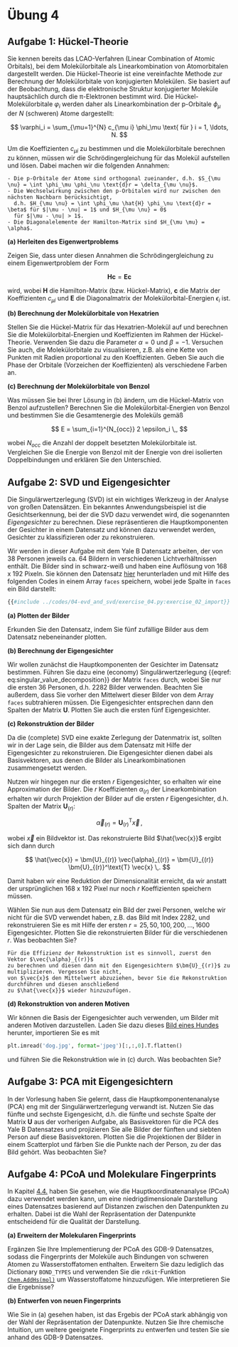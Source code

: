 # Übung 4

## Aufgabe 1: Hückel-Theorie

<!--- ANCHOR: aufgabe_1 --->

Sie kennen bereits das LCAO-Verfahren (Linear Combination of Atomic Orbitals), bei dem Molekülorbitale als 
Linearkombination von Atomorbitalen dargestellt werden. Die Hückel-Theorie ist eine vereinfachte Methode zur 
Berechnung der Molekülorbitale von konjugierten Molekülen. Sie basiert auf der Beobachtung, dass die elektronische 
Struktur konjugierter Moleküle hauptsächlich durch die π-Elektronen bestimmt wird. Die Hückel-Molekülorbitale 
$\varphi_i$ werden daher als Linearkombination der p-Orbitale $\phi_\mu$ der $N$ (schweren) Atome dargestellt:

$$
\varphi_i = \sum_{\mu=1}^{N} c_{\mu i} \phi_\mu \text{ für } i = 1, \ldots, N.
$$

Um die Koeffizienten $c_{\mu i}$ zu bestimmen und die Molekülorbitale berechnen zu können, müssen wir die 
Schrödingergleichung für das Molekül aufstellen und lösen. Dabei machen wir die folgenden Annahmen:

```admonish note title="Annahmen der Hückel-Theorie"
- Die p-Orbitale der Atome sind orthogonal zueinander, d.h. $S_{\mu \nu} = \int \phi_\mu \phi_\nu \text{d}r = \delta_{\mu \nu}$.
- Die Wechselwirkung zwischen den p-Orbitalen wird nur zwischen den nächsten Nachbarn berücksichtigt, 
  d.h. $H_{\mu \nu} = \int \phi_\mu \hat{H} \phi_\nu \text{d}r = \beta$ für $|\mu - \nu| = 1$ und $H_{\mu \nu} = 0$
  für $|\mu - \nu| > 1$.
- Die Diagonalelemente der Hamilton-Matrix sind $H_{\mu \mu} = \alpha$.
```

**(a) Herleiten des Eigenwertproblems**

Zeigen Sie, dass unter diesen Annahmen die Schrödingergleichung zu einem Eigenwertproblem der Form

$$
\bm{H} \bm{c} = \bm{E} \bm{c}
$$

wird, wobei $\bm{H}$ die Hamilton-Matrix (bzw. Hückel-Matrix), $\bm{c}$ die Matrix der Koeffizienten 
$c_{\mu i}$ und $\bm{E}$ die Diagonalmatrix der Molekülorbital-Energien $\epsilon_i$ ist.

**(b) Berechnung der Molekülorbitale von Hexatrien**

Stellen Sie die Hückel-Matrix für das Hexatrien-Molekül auf und berechnen Sie die Molekülorbital-Energien
und Koeffizienten im Rahmen der Hückel-Theorie. Verwenden Sie dazu die Parameter $\alpha = 0$ und 
$\beta = -1$. Versuchen Sie auch, die Molekülorbitale zu visualisieren, z.B. als eine Kette von Punkten mit
Radien proportional zu den Koeffizienten. Geben Sie auch die Phase der Orbitale (Vorzeichen der Koeffizienten) 
als verschiedene Farben an.

<!-- 
Lösung:
```python
{{include ../codes/04-evd_and_svd/exercise_04.py:exercise_01_b}}
```
-->

**(c) Berechnung der Molekülorbitale von Benzol**

Was müssen Sie bei Ihrer Lösung in (b) ändern, um die Hückel-Matrix von Benzol aufzustellen? Berechnen Sie 
die Molekülorbital-Energien von Benzol und bestimmen Sie die Gesamtenergie des Moleküls gemäß

$$
E = \sum_{i=1}^{N_{occ}} 2 \epsilon_i \,,
$$

wobei $N_{occ}$ die Anzahl der doppelt besetzten Molekülorbitale ist. Vergleichen Sie die Energie von Benzol mit 
der Energie von drei isolierten Doppelbindungen und erklären Sie den Unterschied.

<!-- 
Lösung:
```python
{{include ../codes/04-evd_and_svd/exercise_04.py:exercise_01_c}}
```
-->

<!--- ANCHOR_END: aufgabe_1 --->

## Aufgabe 2: SVD und Eigengesichter

<!--- ANCHOR: aufgabe_2 --->

Die Singulärwertzerlegung (SVD) ist ein wichtiges Werkzeug in der Analyse von großen Datensätzen. Ein bekanntes
Anwendungsbeispiel ist die Gesichtserkennung, bei der die SVD dazu verwendet wird, die sogenannten *Eigengesichter*
zu berechnen. Diese repräsentieren die Hauptkomponenten der Gesichter in einem Datensatz und können dazu verwendet
werden, Gesichter zu klassifizieren oder zu rekonstruieren.

Wir werden in dieser Aufgabe mit dem Yale B Datensatz arbeiten, der von 38 Personen jeweils ca. 64 Bildern in
verschiedenen Lichtverhältnissen enthält. Die Bilder sind in schwarz-weiß und haben eine Auflösung von 168 x 192 
Pixeln. Sie können den Datensatz <a href="../codes/04-evd_and_svd/allFaces.mat" download>hier</a> 
herunterladen und mit Hilfe des folgenden Codes in einem Array `faces` speichern, wobei jede Spalte in `faces` 
ein Bild darstellt:

```python
{{#include ../codes/04-evd_and_svd/exercise_04.py:exercise_02_import}}
```

**(a) Plotten der Bilder**

Erkunden Sie den Datensatz, indem Sie fünf zufällige Bilder aus dem Datensatz nebeneinander plotten.

<!-- 
Lösung:
```python
{{include ../codes/04-evd_and_svd/exercise_04.py:exercise_02_a}}
```
-->

**(b) Berechnung der Eigengesichter**

Wir wollen zunächst die Hauptkomponenten der Gesichter im Datensatz bestimmen. Führen Sie dazu eine (economy)
Singulärwertzerlegung {{eqref: eq:singular_value_decomposition}} der Matrix `faces` durch, wobei Sie nur die 
ersten 36 Personen, d.h. 2282 Bilder verwenden. Beachten Sie außerdem, dass Sie vorher den Mittelwert dieser 
Bilder von dem Array `faces` subtrahieren müssen. Die Eigengesichter entsprechen dann den Spalten der Matrix 
$\bm{U}$. Plotten Sie auch die ersten fünf Eigengesichter.

<!-- 
Lösung:
```python
{{include ../codes/04-evd_and_svd/exercise_04.py:exercise_02_b}}
```
-->

**(c) Rekonstruktion der Bilder**

Da die (complete) SVD eine exakte Zerlegung der Datenmatrix ist, sollten wir in der Lage sein, die Bilder
aus dem Datensatz mit Hilfe der Eigengesichter zu rekonstruieren. Die Eigengesichter dienen dabei als Basisvektoren,
aus denen die Bilder als Linearkombinationen zusammengesetzt werden.

Nutzen wir hingegen nur die ersten $r$ Eigengesichter, so erhalten wir eine Approximation der Bilder. Die $r$ 
Koeffizienten $\alpha_{(r)}$ der Linearkombination erhalten wir durch Projektion der Bilder auf die ersten $r$ 
Eigengesichter, d.h. Spalten der Matrix $\bm{U}_{(r)}$:

$$
\vec{\alpha}_{(r)} = \bm{U}_{(r)}^\text{T} \vec{x} \,,
$$

wobei $\vec{x}$ ein Bildvektor ist. Das rekonstruierte Bild $\hat{\vec{x}}$ ergibt sich dann durch

$$
\hat{\vec{x}} = \bm{U}_{(r)} \vec{\alpha}_{(r)} = \bm{U}_{(r)} \bm{U}_{(r)}^\text{T} \vec{x} \,.
$$

Damit haben wir eine Reduktion der Dimensionalität erreicht, da wir anstatt der ursprünglichen 168 x 192 Pixel nur
noch $r$ Koeffizienten speichern müssen.

Wählen Sie nun aus dem Datensatz ein Bild der zwei Personen, welche wir nicht für die SVD verwendet haben, z.B.
das Bild mit Index 2282, und rekonstruieren Sie es mit Hilfe der ersten $r = 25, 50, 100, 200, \dots , 1600$ 
Eigengesichter. Plotten Sie die rekonstruierten Bilder für die verschiedenen $r$. Was beobachten Sie?

```admonish tip title="Tipp"
Für die Effizienz der Rekonstruktion ist es sinnvoll, zuerst den Vektor $\vec{\alpha}_{(r)}$
zu berechnen und diesen dann mit den Eigengesichtern $\bm{U}_{(r)}$ zu multiplizieren. Vergessen Sie nicht, 
von $\vec{x}$ den Mittelwert abzuziehen, bevor Sie die Rekonstruktion durchführen und diesen anschließend
zu $\hat{\vec{x}}$ wieder hinzuzufügen.
```

<!-- 
Lösung:
```python
{{include ../codes/04-evd_and_svd/exercise_04.py:exercise_02_c}}
```
-->

**(d) Rekonstruktion von anderen Motiven**

Wir können die Basis der Eigengesichter auch verwenden, um Bilder mit anderen Motiven darzustellen. 
Laden Sie dazu dieses <a href="../codes/04-evd_and_svd/dog.jpg" download>Bild eines Hundes</a> 
herunter, importieren Sie es mit

```python
plt.imread('dog.jpg', format='jpeg')[:,:,0].T.flatten()
```

und führen Sie die Rekonstruktion wie in (c) durch. Was beobachten Sie?

<!-- 
Lösung:
```python
{{include ../codes/04-evd_and_svd/exercise_04.py:exercise_02_d}}
```
-->

<!--- ANCHOR_END: aufgabe_2 --->

## Aufgabe 3: PCA mit Eigengesichtern

<!--- ANCHOR: aufgabe_3 --->

In der Vorlesung haben Sie gelernt, dass die Hauptkomponentenanalyse (PCA) eng mit der Singulärwertzerlegung 
verwandt ist. Nutzen Sie das fünfte und sechste Eigengesicht, d.h. die fünfte und sechste Spalte der Matrix
$\bm{U}$ aus der vorherigen Aufgabe, als Basisvektoren für die PCA des Yale B Datensatzes und projizieren Sie 
alle Bilder der fünften und siebten Person auf diese Basisvektoren. Plotten Sie die Projektionen der Bilder in 
einem Scatterplot und färben Sie die Punkte nach der Person, zu der das Bild gehört. Was beobachten Sie?

<!--
Lösung:
```python
{{include ../codes/04-evd_and_svd/exercise_04.py:exercise_03_a}}
```
-->

<!--- ANCHOR_END: aufgabe_3 --->

## Aufgabe 4: PCoA und Molekulare Fingerprints

<!--- ANCHOR: aufgabe_4 --->

In Kapitel [4.4.](../04-evd_and_svd/04-principal_coordinate_analysis.md) haben Sie gesehen, wie die 
Hauptkoordinatenanalyse (PCoA) dazu verwendet werden kann, um eine niedrigdimensionale Darstellung eines
Datensatzes basierend auf Distanzen zwischen den Datenpunkten zu erhalten. Dabei ist die Wahl der
Repräsentation der Datenpunkte entscheidend für die Qualität der Darstellung.

**(a) Erweitern der Molekularen Fingerprints**

Ergänzen Sie Ihre Implementierung der PCoA des GDB-9 Datensatzes, sodass die Fingerprints der Moleküle
auch Bindungen von schweren Atomen zu Wasserstoffatomen enthalten. Erweitern Sie dazu lediglich das Dictionary 
`BOND_TYPES` und verwenden Sie die `rdkit`-Funktion 
[`Chem.AddHs(mol)`](https://www.rdkit.org/docs/source/rdkit.Chem.rdmolops.html) um Wasserstoffatome hinzuzufügen. 
Wie interpretieren Sie die Ergebnisse?

<!-- 
Lösung:
```python
{{include ../codes/04-evd_and_svd/exercise_04.py:exercise_04_a}}
```
-->

**(b) Entwerfen von neuen Fingerprints**

Wie Sie in (a) gesehen haben, ist das Ergebis der PCoA stark abhängig von der Wahl der Repräsentation der
Datenpunkte. Nutzen Sie Ihre chemische Intuition, um weitere geeignete Fingerprints zu entwerfen und
testen Sie sie anhand des GDB-9 Datensatzes. 

<!--- ANCHOR_END: aufgabe_4 --->


